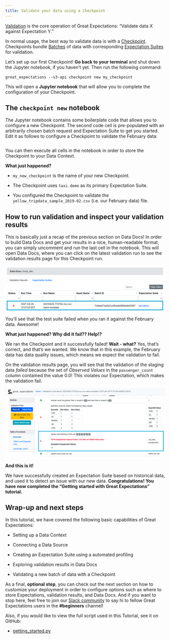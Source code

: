 ```yaml
---
title: Validate your data using a Checkpoint
---
```


[Validation](/docs/reference/validation) is the core operation of Great Expectations: “Validate data X against Expectation Y.”

In normal usage, the best way to validate data is with a [Checkpoint](/docs/reference/checkpoints-and-actions). Checkpoints bundle [Batches](/docs/reference/datasources#Batches) of data with corresponding [Expectation Suites](/docs/reference/expectations/expectations) for validation.

Let’s set up our first Checkpoint! **Go back to your terminal** and shut down the Jupyter notebook, if you haven’t yet. Then run the following command:


```console
great_expectations --v3-api checkpoint new my_checkpoint
```

This will open a **Jupyter notebook** that will allow you to complete the configuration of your Checkpoint.

## The `checkpoint new` notebook

The Jupyter notebook contains some boilerplate code that allows you to configure a new Checkpoint. The second code cell is pre-populated with an arbitrarily chosen batch request and Expectation Suite to get you started. Edit it as follows to configure a Checkpoint to validate the February data:


```python file=../../../tests/integration/docusaurus/tutorials/getting-started/getting_started.py#L117-L130
```

You can then execute all cells in the notebook in order to store the Checkpoint to your Data Context.

**What just happened?**

- `my_new_checkpoint` is the name of your new Checkpoint.

- The Checkpoint uses `taxi.demo` as its primary Expectation Suite.

- You configured the Checkpoint to validate the `yellow_tripdata_sample_2019-02.csv` (i.e. our February data) file.

## How to run validation and inspect your validation results

This is basically just a recap of the previous section on Data Docs! In order to build Data Docs and get your results in a nice, human-readable format, you can simply uncomment and run the last cell in the notebook. This will open Data Docs, where you can click on the latest validation run to see the validation results page for this Checkpoint run.

![data_docs_failed_validation1](../../../docs/images/data_docs_taxi_failed_validation01.png)

You’ll see that the test suite failed when you ran it against the February data. Awesome!

**What just happened? Why did it fail?? Help!?**

We ran the Checkpoint and it successfully failed! **Wait - what?** Yes, that’s correct, and that’s we wanted. We know that in this example, the February data has data quality issues, which means we expect the validation to fail.

On the validation results page, you will see that the validation of the staging data *failed* because the set of *Observed Values* in the `passenger_count` column contained the value 0.0! This violates our Expectation, which makes the validation fail.

![data_docs_failed_validation2](../../../docs/images/data_docs_taxi_failed_validation02.png)

**And this is it!**

We have successfully created an Expectation Suite based on historical data, and used it to detect an issue with our new data. **Congratulations! You have now completed the “Getting started with Great Expectations” tutorial.**

## Wrap-up and next steps

In this tutorial, we have covered the following basic capabilities of Great Expectations:

  - Setting up a Data Context

  - Connecting a Data Source

  - Creating an Expectation Suite using a automated profiling

  - Exploring validation results in Data Docs

  - Validating a new batch of data with a Checkpoint

As a final, **optional step**, you can check out the next section on how to customize your deployment in order to configure options such as where to store Expectations, validation results, and Data Docs. And if you want to stop here, feel free to join our [Slack community](https://greatexpectations.io/slack) to say hi to fellow Great Expectations users in the **#beginners** channel!

Also, if you would like to view the full script used in this Tutorial, see it on GitHub:
  - [getting_started.py](https://github.com/great-expectations/great_expectations/blob/develop/tests/integration/docusaurus/tutorials/getting-started/getting_started.py)
